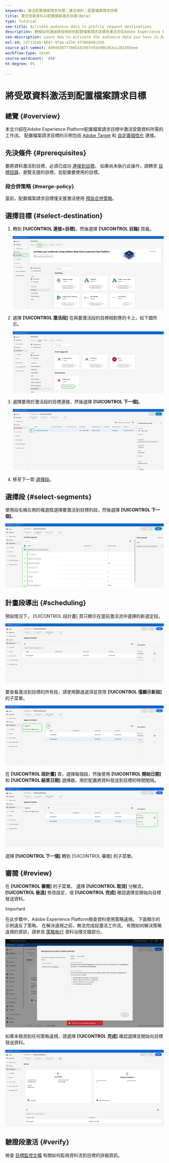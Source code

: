 ```yaml
---
keywords: 激活配置檔案請求目標；激活資料；配置檔案請求目標
title: 激活受眾資料以配置檔案請求目標(Beta)
type: Tutorial
seo-title: Activate audience data to profile request destinations
description: 瞭解如何通過將段映射到配置檔案請求目標來激活您在Adobe Experience Platform擁有的受眾資料。
seo-description: Learn how to activate the audience data you have in Adobe Experience Platform by mapping segments to profile request destinations.
exl-id: cd7132eb-4047-4faa-a224-47366846cb56
source-git-commit: dd9493077706b102467493e90b363ac202550eee
workflow-type: tm+mt
source-wordcount: '454'
ht-degree: 0%

---
```


# 將受眾資料激活到配置檔案請求目標

## 總覽 {#overview}

本文介紹在Adobe Experience Platform配置檔案請求目標中激活受眾資料所需的工作流。 配置檔案請求目標的示例包括 [Adobe Target](../../destinations/catalog/personalization/adobe-target-connection.md) 和 [自定義個性化](../../destinations/catalog/personalization/custom-personalization.md) 連接。

## 先決條件 {#prerequisites}

要將資料激活到目標，必須已成功 [連接到目標](./connect-destination.md)。 如果尚未執行此操作，請轉至 [目標目錄](../catalog/overview.md)，瀏覽支援的目標，並配置要使用的目標。

### 段合併策略 {#merge-policy}

當前，配置檔案請求目標僅支援激活使用 [預設合併策略](../../segmentation/ui/segment-builder.md#merge-policies)。

## 選擇目標 {#select-destination}

1. 轉到 **[!UICONTROL 連接>目標]**，然後選擇 **[!UICONTROL 目錄]** 頁籤。

   ![目標目錄頁籤](../assets/ui/activate-segment-streaming-destinations/catalog-tab.png)

1. 選擇 **[!UICONTROL 激活段]** 在與要激活段的目標相對應的卡上，如下圖所示。

   ![激活按鈕](../assets/ui/activate-profile-request-destinations/activate-segments-button.png)

1. 選擇要用於激活段的目標連接，然後選擇 **[!UICONTROL 下一個]**。

   ![選擇目標](../assets/ui/activate-profile-request-destinations/select-destination.png)

1. 移至下一節 [選擇段](#select-segments)。

## 選擇段 {#select-segments}

使用段名稱左側的複選框選擇要激活到目標的段，然後選擇 **[!UICONTROL 下一個]**。

![選擇段](../assets/ui/activate-profile-request-destinations/select-segments.png)

## 計畫段導出 {#scheduling}

預設情況下， [!UICONTROL 段計畫] 頁只顯示在當前激活流中選擇的新選定段。

![新段](../assets/ui/activate-profile-request-destinations/new-segments.png)

要查看激活到目標的所有段，請使用篩選選項並禁用 **[!UICONTROL 僅顯示新段]** 的子菜單。

![所有段](../assets/ui/activate-profile-request-destinations/all-segments.png)

在 **[!UICONTROL 段計畫]** 頁，選擇每個段，然後使用 **[!UICONTROL 開始日期]** 和 **[!UICONTROL 結束日期]** 選擇器，用於配置將資料發送到目標的時間間隔。

![段計畫](../assets/ui/activate-profile-request-destinations/segment-schedule.png)

選擇 **[!UICONTROL 下一個]** 轉到 [!UICONTROL 審閱] 的子菜單。

## 審閱 {#review}

在 **[!UICONTROL 審閱]** 的子菜單。 選擇 **[!UICONTROL 取消]** 分解流， **[!UICONTROL 後退]** 修改設定，或 **[!UICONTROL 完成]** 確認選擇並開始向目標發送資料。

>[!IMPORTANT]
>
>在此步驟中，Adobe Experience Platform檢查資料使用策略違規。 下面顯示的示例違反了策略。 在解決違規之前，無法完成段激活工作流。 有關如何解決策略違規的資訊，請參見 [策略執行](../../rtcdp/privacy/data-governance-overview.md#enforcement) 資料治理文檔部分。

![資料策略違規](../assets/common/data-policy-violation.png)

如果未檢測到任何策略違規，請選擇 **[!UICONTROL 完成]** 確認選擇並開始向目標發送資料。

![審閱](../assets/ui/activate-profile-request-destinations/review.png)

## 驗證段激活 {#verify}

檢查 [目標監控文檔](../../dataflows/ui/monitor-destinations.md) 有關如何監視資料流到目標的詳細資訊。
